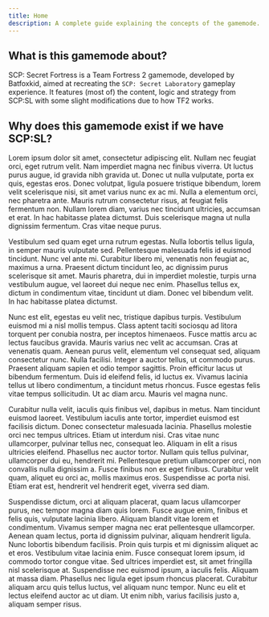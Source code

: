 ```yaml
---
title: Home
description: A complete guide explaining the concepts of the gamemode.
---
```


## What is this gamemode about?

SCP: Secret Fortress is a Team Fortress 2 gamemode, developed by Batfoxkid, aimed at recreating the `SCP: Secret Laboratory` gameplay experience. It features (most of) the content, logic and strategy from SCP:SL with some slight modifications due to how TF2 works.

## Why does this gamemode exist if we have SCP:SL?

Lorem ipsum dolor sit amet, consectetur adipiscing elit. Nullam nec feugiat orci, eget rutrum velit. Nam imperdiet magna nec finibus viverra. Ut luctus purus augue, id gravida nibh gravida ut. Donec ut nulla vulputate, porta ex quis, egestas eros. Donec volutpat, ligula posuere tristique bibendum, lorem velit scelerisque nisi, sit amet varius nunc ex ac mi. Nulla a elementum orci, nec pharetra ante. Mauris rutrum consectetur risus, at feugiat felis fermentum non. Nullam lorem diam, varius nec tincidunt ultricies, accumsan et erat. In hac habitasse platea dictumst. Duis scelerisque magna ut nulla dignissim fermentum. Cras vitae neque purus.

Vestibulum sed quam eget urna rutrum egestas. Nulla lobortis tellus ligula, in semper mauris vulputate sed. Pellentesque malesuada felis id euismod tincidunt. Nunc vel ante mi. Curabitur libero mi, venenatis non feugiat ac, maximus a urna. Praesent dictum tincidunt leo, ac dignissim purus scelerisque sit amet. Mauris pharetra, dui in imperdiet molestie, turpis urna vestibulum augue, vel laoreet dui neque nec enim. Phasellus tellus ex, dictum in condimentum vitae, tincidunt ut diam. Donec vel bibendum velit. In hac habitasse platea dictumst.

Nunc est elit, egestas eu velit nec, tristique dapibus turpis. Vestibulum euismod mi a nisl mollis tempus. Class aptent taciti sociosqu ad litora torquent per conubia nostra, per inceptos himenaeos. Fusce mattis arcu ac lectus faucibus gravida. Mauris varius nec velit ac accumsan. Cras at venenatis quam. Aenean purus velit, elementum vel consequat sed, aliquam consectetur nunc. Nulla facilisi. Integer a auctor tellus, ut commodo purus. Praesent aliquam sapien et odio tempor sagittis. Proin efficitur lacus ut bibendum fermentum. Duis id eleifend felis, id luctus ex. Vivamus lacinia tellus ut libero condimentum, a tincidunt metus rhoncus. Fusce egestas felis vitae tempus sollicitudin. Ut ac diam arcu. Mauris vel magna nunc.

Curabitur nulla velit, iaculis quis finibus vel, dapibus in metus. Nam tincidunt euismod laoreet. Vestibulum iaculis ante tortor, imperdiet euismod est facilisis dictum. Donec consectetur malesuada lacinia. Phasellus molestie orci nec tempus ultrices. Etiam ut interdum nisi. Cras vitae nunc ullamcorper, pulvinar tellus nec, consequat leo. Aliquam in elit a risus ultricies eleifend. Phasellus nec auctor tortor. Nullam quis tellus pulvinar, ullamcorper dui eu, hendrerit mi. Pellentesque pretium ullamcorper orci, non convallis nulla dignissim a. Fusce finibus non ex eget finibus. Curabitur velit quam, aliquet eu orci ac, mollis maximus eros. Suspendisse ac porta nisi. Etiam erat est, hendrerit vel hendrerit eget, viverra sed diam.

Suspendisse dictum, orci at aliquam placerat, quam lacus ullamcorper purus, nec tempor magna diam quis lorem. Fusce augue enim, finibus et felis quis, vulputate lacinia libero. Aliquam blandit vitae lorem et condimentum. Vivamus semper magna nec erat pellentesque ullamcorper. Aenean quam lectus, porta id dignissim pulvinar, aliquam hendrerit ligula. Nunc lobortis bibendum facilisis. Proin quis turpis et mi dignissim aliquet ac et eros. Vestibulum vitae lacinia enim. Fusce consequat lorem ipsum, id commodo tortor congue vitae. Sed ultrices imperdiet est, sit amet fringilla nisl scelerisque at. Suspendisse nec euismod ipsum, a iaculis felis. Aliquam at massa diam. Phasellus nec ligula eget ipsum rhoncus placerat. Curabitur aliquam arcu quis tellus luctus, vel aliquam nunc tempor. Nunc eu elit et lectus eleifend auctor ac ut diam. Ut enim nibh, varius facilisis justo a, aliquam semper risus.